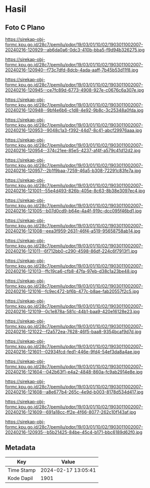 # Hasil

## Foto C Plano

https://sirekap-obj-formc.kpu.go.id/28c7/pemilu/pdpr/19/03/01/10/02/1903011002007-20240216-120929--ab6da0a6-0dc3-410b-bba5-f9d94b326275.jpg

https://sirekap-obj-formc.kpu.go.id/28c7/pemilu/pdpr/19/03/01/10/02/1903011002007-20240216-120940--f73c7dfd-8dcb-4ada-aaff-7b45b53d11f8.jpg

https://sirekap-obj-formc.kpu.go.id/28c7/pemilu/pdpr/19/03/01/10/02/1903011002007-20240216-120945--ce7fc89d-6773-4908-927e-c0676c6a307e.jpg

https://sirekap-obj-formc.kpu.go.id/28c7/pemilu/pdpr/19/03/01/10/02/1903011002007-20240216-120948--9bf4e6b6-c1d8-4e92-9b8c-3c25348a0fda.jpg

https://sirekap-obj-formc.kpu.go.id/28c7/pemilu/pdpr/19/03/01/10/02/1903011002007-20240216-120953--9048c1a3-f392-44d7-8c41-abcf29976aaa.jpg

https://sirekap-obj-formc.kpu.go.id/28c7/pemilu/pdpr/19/03/01/10/02/1903011002007-20240216-120954--374c21ee-85e5-4237-af4f-a579c41d12d2.jpg

https://sirekap-obj-formc.kpu.go.id/28c7/pemilu/pdpr/19/03/01/10/02/1903011002007-20240216-120957--2b1f9baa-7259-46a5-b308-72291c83fe7a.jpg

https://sirekap-obj-formc.kpu.go.id/28c7/pemilu/pdpr/19/03/01/10/02/1903011002007-20240216-121001--55e4d493-826b-405e-8c63-8b38e3097ec4.jpg

https://sirekap-obj-formc.kpu.go.id/28c7/pemilu/pdpr/19/03/01/10/02/1903011002007-20240216-121005--b07d0cd9-b64e-4a4f-919c-dcc095f46bd1.jpg

https://sirekap-obj-formc.kpu.go.id/28c7/pemilu/pdpr/19/03/01/10/02/1903011002007-20240216-121008--eea3f959-2631-46f4-a519-95658758ab14.jpg

https://sirekap-obj-formc.kpu.go.id/28c7/pemilu/pdpr/19/03/01/10/02/1903011002007-20240216-121011--6f712bb0-c290-4598-86df-224c6f7913f1.jpg

https://sirekap-obj-formc.kpu.go.id/28c7/pemilu/pdpr/19/03/01/10/02/1903011002007-20240216-121013--ffc19ca6-cfb8-47fa-97eb-d38c1a23be48.jpg

https://sirekap-obj-formc.kpu.go.id/28c7/pemilu/pdpr/19/03/01/10/02/1903011002007-20240216-121016--fc9ec472-bf6b-477c-b8ae-fab20557f2c5.jpg

https://sirekap-obj-formc.kpu.go.id/28c7/pemilu/pdpr/19/03/01/10/02/1903011002007-20240216-121019--0c1e878a-581c-44b1-baa9-420e16128e23.jpg

https://sirekap-obj-formc.kpu.go.id/28c7/pemilu/pdpr/19/03/01/10/02/1903011002007-20240216-121022--f2a572ea-7628-46f5-baa8-9354bcaf9d7d.jpg

https://sirekap-obj-formc.kpu.go.id/28c7/pemilu/pdpr/19/03/01/10/02/1903011002007-20240216-121601--02934fcd-fed1-446e-9fd4-54ef3da8a4ae.jpg

https://sirekap-obj-formc.kpu.go.id/28c7/pemilu/pdpr/19/03/01/10/02/1903011002007-20240216-121604--042b63f1-e4a2-4848-860a-fc9ab2914e8e.jpg

https://sirekap-obj-formc.kpu.go.id/28c7/pemilu/pdpr/19/03/01/10/02/1903011002007-20240216-121608--a8e677b4-265c-4e9d-b003-8178d534d417.jpg

https://sirekap-obj-formc.kpu.go.id/28c7/pemilu/pdpr/19/03/01/10/02/1903011002007-20240216-121609--691a18cc-ff2e-4f66-8077-262c10f143af.jpg

https://sirekap-obj-formc.kpu.go.id/28c7/pemilu/pdpr/19/03/01/10/02/1903011002007-20240216-120935--b5b21425-84be-45c4-b171-bbc6189d62f0.jpg


## Metadata

| Key        | Value               |
| ---------- | ------------------- |
| Time Stamp | 2024-02-17 13:05:41 |
| Kode Dapil | 1901                |



